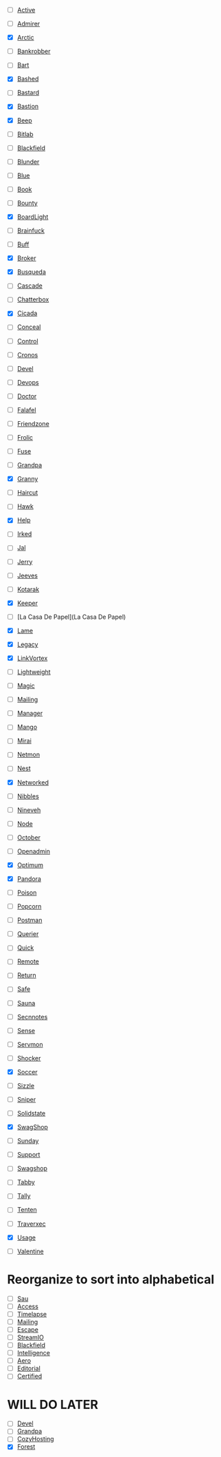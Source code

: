 
- [ ] [Active](Active)  
- [ ] [Admirer](Admirer)  
- [x] [Arctic](Arctic)  
- [ ] [Bankrobber](Bankrobber)  
- [ ] [Bart](Bart)  
- [x] [Bashed](Bashed)  
- [ ] [Bastard](Bastard)  
- [x] [Bastion](Bastion)  
- [x] [Beep](Beep)  
- [ ] [Bitlab](Bitlab)  
- [ ] [Blackfield](Blackfield)  
- [ ] [Blunder](Blunder)  
- [ ] [Blue](Blue)  
- [ ] [Book](Book)  
- [ ] [Bounty](Bounty)  
- [x] [BoardLight](BoardLight)  
- [ ] [Brainfuck](Brainfuck)  
- [ ] [Buff](Buff)  
- [x] [Broker](Broker)  
- [x] [Busqueda](Busqueda)  
- [ ] [Cascade](Cascade)  
- [ ] [Chatterbox](Chatterbox)  
- [x] [Cicada](Cicada)  
- [ ] [Conceal](Conceal)  
- [ ] [Control](Control)  
- [ ] [Cronos](Cronos)  
- [ ] [Devel](Devel)  
- [ ] [Devops](Devops)  
- [ ] [Doctor](Doctor)  
- [ ] [Falafel](Falafel)  
- [ ] [Friendzone](Friendzone)  
- [ ] [Frolic](Frolic)  
- [ ] [Fuse](Fuse)  
- [ ] [Grandpa](Grandpa)  
- [x] [Granny](Granny)  
- [ ] [Haircut](Haircut)  
- [ ] [Hawk](Hawk)  
- [x] [Help](Help)  
- [ ] [Irked](Irked)  
- [ ] [Jal](Jal)  
- [ ] [Jerry](Jerry)  
- [ ] [Jeeves](Jeeves)  
- [ ] [Kotarak](Kotarak)  
- [x] [Keeper](Keeper)
- [ ] [La Casa De Papel](La Casa De Papel)  
- [x] [Lame](Lame)  
- [x] [Legacy](Legacy)  
- [x] [LinkVortex](LinkVortex) 
- [ ] [Lightweight](Lightweight)  
- [ ] [Magic](Magic)  
- [ ] [Mailing](Mailing.md)  
- [ ] [Manager](Manager.md)
- [ ] [Mango](Mango)  
- [ ] [Mirai](Mirai)  
- [ ] [Netmon](Netmon)  
- [ ] [Nest](Nest)  
- [x] [Networked](Networked)  
- [ ] [Nibbles](Nibbles)  
- [ ] [Nineveh](Nineveh)  
- [ ] [Node](Node)  
- [ ] [October](October)  
- [ ] [Openadmin](Openadmin)  
- [x] [Optimum](Optimum)  
- [x] [Pandora](Pandora)  
- [ ] [Poison](Poison)  
- [ ] [Popcorn](Popcorn)  
- [ ] [Postman](Postman)  
- [ ] [Querier](Querier)  
- [ ] [Quick](Quick)  
- [ ] [Remote](Remote)  
- [ ] [Return](Return)  
- [ ] [Safe](Safe)  
- [ ] [Sauna](Sauna)  
- [ ] [Secnnotes](Secnnotes)  
- [ ] [Sense](Sense)  
- [ ] [Servmon](Servmon)  
- [ ] [Shocker](Shocker)  
- [x] [Soccer](Soccer)  
- [ ] [Sizzle](Sizzle)  
- [ ] [Sniper](Sniper)  
- [ ] [Solidstate](Solidstate)  
- [x] [SwagShop](SwagShop)
- [ ] [Sunday](Sunday)  
- [ ] [Support](Support)
- [ ] [Swagshop](Swagshop)  
- [ ] [Tabby](Tabby)  
- [ ] [Tally](Tally)  
- [ ] [Tenten](Tenten)  
- [ ] [Traverxec](Traverxec)  
- [x] [Usage](Usage.md)  
- [ ] [Valentine](Valentine)



# Reorganize to sort into alphabetical
- [ ] [Sau](Sau)  
- [ ] [Access](Access)  
- [ ] [Timelapse](Timelapse)  
- [ ] [Mailing](Mailing.md)
- [ ] [Escape](Escape)
- [ ] [StreamIO](StreamIO)
- [ ] [Blackfield](Blackfield)
- [ ] [Intelligence](Intelligence)
- [ ] [Aero](Aero.md)
- [ ] [Editorial](Editorial)  
- [ ] [Certified](Certified)

# WILL DO LATER
- [ ] [Devel](Devel)
- [ ] [Grandpa](Grandpa)
- [ ] [CozyHosting](CozyHosting) 
- [x] [Forest](Forest)  
